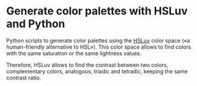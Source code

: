 # Generate color palettes with HSLuv and Python

Python scripts to generate color palettes using the [HSLuv](https://www.hsluv.org/) color space («a human-friendly alternative to HSL»). This color space allows to find colors with the same saturation or the same lightness values.

Therefore, HSLuv allows to find the contrast between two colors, complementary colors, analogous, triadic and tetradic, keeping the same contrast ratio.
